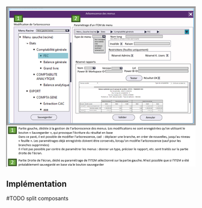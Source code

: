 ![Pasted image 20230125095935](../medias/Pasted%20image%2020230125095935.png)

## Implémentation

#TODO split composants